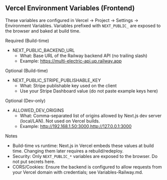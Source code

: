 ## Vercel Environment Variables (Frontend)

These variables are configured in Vercel → Project → Settings → Environment Variables. Variables prefixed with `NEXT_PUBLIC_` are exposed to the browser and baked at build time.

Required (Build-time)
- NEXT_PUBLIC_BACKEND_URL
  - What: Base URL of the Railway backend API (no trailing slash)
  - Example: https://multi-electric-api.up.railway.app

Optional (Build-time)
- NEXT_PUBLIC_STRIPE_PUBLISHABLE_KEY
  - What: Stripe publishable key used on the client
  - Use your Stripe Dashboard value (do not paste example keys here)

Optional (Dev-only)
- ALLOWED_DEV_ORIGINS
  - What: Comma-separated list of origins allowed by Next.js dev server (local/LAN). Not used on Vercel builds.
  - Example: http://192.168.1.50:3000,http://127.0.0.1:3000

Notes
- Build-time vs runtime: Next.js in Vercel embeds these values at build time. Changing them later requires a rebuild/redeploy.
- Security: Only `NEXT_PUBLIC_*` variables are exposed to the browser. Do not put secrets here.
- CORS/Cookies: Ensure the backend is configured to allow requests from your Vercel domain with credentials; see Variables-Railway.md.

